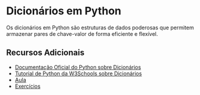 # Dicionários em Python

Os dicionários em Python são estruturas de dados poderosas que permitem armazenar pares de chave-valor de forma eficiente e flexível.


## Recursos Adicionais

- [Documentação Oficial do Python sobre Dicionários](https://docs.python.org/3/library/stdtypes.html#mapping-types-dict)
- [Tutorial de Python da W3Schools sobre Dicionários](https://www.w3schools.com/python/python_dictionaries.asp)
- [Aula](aula_dicionarios/README.md)
- [Exercícios](exercicios_dicionarios/README.md)